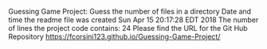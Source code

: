 Guessing Game Project: Guess the number of files in a directory
Date and time the readme file was created
Sun Apr 15 20:17:28 EDT 2018
The number of lines the project code contains:
24
Please find the URL for the Git Hub Repository
https://fcorsini123.github.io/Guessing-Game-Project/
